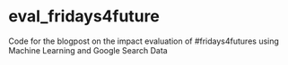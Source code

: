 # eval_fridays4future
Code for the blogpost on the impact evaluation of #fridays4futures using Machine Learning and Google Search Data
